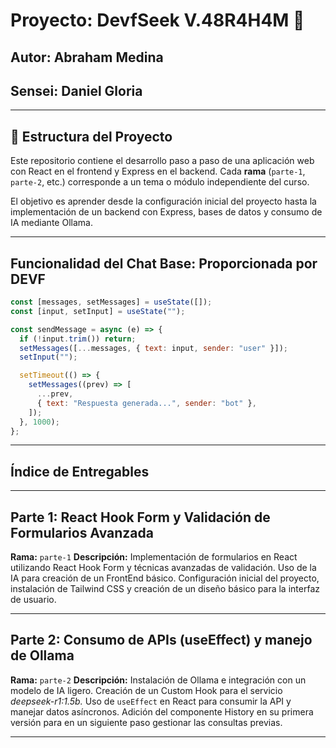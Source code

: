 # Proyecto: DevfSeek V.48R4H4M 🐋
## Autor: Abraham Medina
## Sensei: Daniel Gloria 

---

##  🤖 Estructura del Proyecto

Este repositorio contiene el desarrollo paso a paso de una aplicación web con React en el frontend y Express en el backend. Cada **rama** (`parte-1`, `parte-2`, etc.) corresponde a un tema o módulo independiente del curso. 

El objetivo es aprender desde la configuración inicial del proyecto hasta la implementación de un backend con Express, bases de datos y consumo de IA mediante Ollama.

---

## Funcionalidad del Chat Base: Proporcionada por DEVF

```javascript
const [messages, setMessages] = useState([]);
const [input, setInput] = useState("");

const sendMessage = async (e) => {
  if (!input.trim()) return;
  setMessages([...messages, { text: input, sender: "user" }]);
  setInput("");

  setTimeout(() => {
    setMessages((prev) => [
      ...prev,
      { text: "Respuesta generada...", sender: "bot" },
    ]);
  }, 1000);
};
```

---

## Índice de Entregables

---

## Parte 1: React Hook Form y Validación de Formularios Avanzada

**Rama:** `parte-1`
**Descripción:** Implementación de formularios en React utilizando React Hook Form y técnicas avanzadas de validación. Uso de la IA para creación de un FrontEnd básico. Configuración inicial del proyecto, instalación de Tailwind CSS y creación de un diseño básico para la interfaz de usuario.

---

## Parte 2: Consumo de APIs (useEffect) y manejo de Ollama

**Rama:** `parte-2`
**Descripción:** Instalación de Ollama e integración con un modelo de IA ligero. Creación de un Custom Hook para el servicio *deepseek-r1:1.5b.* Uso de `useEffect` en React para consumir la API y manejar datos asíncronos. Adición del componente History en su primera versión para en un siguiente paso gestionar las consultas previas.

---